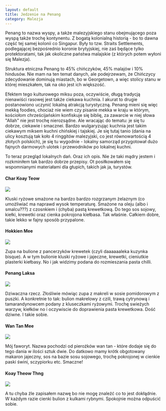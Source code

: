 ```yaml
---
layout: default
title: Jedzenie na Penang
category: Malezja
---
```


Penang to nazwa wyspy, a także malezyjskiego stanu obejmującego poza wyspą także trochę kontynentu. Z bogatą kolonialną historią - bo to dawna część tej samej kolonii co Singapur. Były to tzw. Straits Settlements, podlegającej bezpośrednio koronie brytyjskiej, nie zaś będące tylko protektoratami, tak jak okoliczne państwa malajskie (z których potem wyłoni się Malezja).

Struktura etniczna Penang to 45% chińczyków, 45% malajów i 10% hindusów. Nie mam na ten temat danych, ale podejrzewam, że 
Chińczycy zdecydowanie dominują  miastach, bo w Georgetown, a więc stolicy stanu w której mieszkałem, tak na oko jest ich 
większość. 

Efektem tego kulturowego miksu poza, oczywiście,  długą tradycją nienawiści rasowej jest także ciekawa kuchnia. I akurat to
drugie postanowiono uczynić  lokalną atrakcją turystyczną. Penang mieni się więc mekką foodies, chociaż nie wiem czy pisanie 
mekka w kraju w którym, kościołom chrześcijańskim konfiskuje się biblię, za zawarcie w niej słowa "Allah" nie jest trochę
nierozsądne. Ale wracając do tematu: je się tu dobrze, ciekawie i smacznei. Bardzo wulgaryzując kuchnia jest takim ciekawym 
miksem kuchni chińskiej i tajskiej. Je się tutaj tanio (dania na ulicy kosztują tak koło 4 ringgitów malezyjski, co jest 
równowartością 4 złotych polskich), je się tu wygodnie - lokalny samorząd przygotował dużo fajnych darmowych ulotek i 
przewodników po lokalnej kuchni.

To teraz przegląd lokalnych dań. Oraz ich opis. Nie że taki mądry jestem i rozkminiłem tak bardzo dobrze przepisy. Ot posiłkowałem się wspomnianymi materiałami dla głupich, takich jak ja, turystów.

#### Char Koay Teow

<img 
src='https://lh3.googleusercontent.com/ymDRjRhDFxNq4DzlxL70dkjfpr3dw6qNPW8e2nr1DjCcYeni6ce-SAxv9x0nyYONq99BqFpVIzcLZ6skQOBJ11c0wh8e8Q0zANX_08sGAbwKpM4kSktEZOSnTFWg9BVMYSJXmED82U4B4UweEoWmfT0oUs-55LhXL94Y4qbM4vU6pd-SiSZUheervWgiMIQBw7I3hAtcccWmuHNKOI8w30ZF_AsTRhHUO0fG_D61J0REdArzoyHIFDePiieaG_4YPS1Wo64IXi6LvJR2J_6KayKGiG9SVHb8RvnLX1No_yQ5Y19QCy6zttUcmsGrARZTf96arpKKkoYhOrG1wB6Tm9rINczN4G_fHlOC3c3Cr60ZxYqOL3jDDtiXNp7XADdtk6lx4Y_j-HS0n63ytPHB9p3qPo51UUgtamOq4FlgQU6maqL452r8viDhfI7F7Kl3ObZ0KHHpFh2a-SPsvR-HFb8h6tAwqThWIi0HEu2Xx0sJjBMxlnIVm9rSG_0sdbRU9pS7sgZbUqbWJCLcXFWlSUG6XrhsnqVXgZsiDvMFoF_7=w9999-h9999-no' 
srcset='https://lh3.googleusercontent.com/ymDRjRhDFxNq4DzlxL70dkjfpr3dw6qNPW8e2nr1DjCcYeni6ce-SAxv9x0nyYONq99BqFpVIzcLZ6skQOBJ11c0wh8e8Q0zANX_08sGAbwKpM4kSktEZOSnTFWg9BVMYSJXmED82U4B4UweEoWmfT0oUs-55LhXL94Y4qbM4vU6pd-SiSZUheervWgiMIQBw7I3hAtcccWmuHNKOI8w30ZF_AsTRhHUO0fG_D61J0REdArzoyHIFDePiieaG_4YPS1Wo64IXi6LvJR2J_6KayKGiG9SVHb8RvnLX1No_yQ5Y19QCy6zttUcmsGrARZTf96arpKKkoYhOrG1wB6Tm9rINczN4G_fHlOC3c3Cr60ZxYqOL3jDDtiXNp7XADdtk6lx4Y_j-HS0n63ytPHB9p3qPo51UUgtamOq4FlgQU6maqL452r8viDhfI7F7Kl3ObZ0KHHpFh2a-SPsvR-HFb8h6tAwqThWIi0HEu2Xx0sJjBMxlnIVm9rSG_0sdbRU9pS7sgZbUqbWJCLcXFWlSUG6XrhsnqVXgZsiDvMFoF_7=w1000-h9999-no 1000w,
https://lh3.googleusercontent.com/ymDRjRhDFxNq4DzlxL70dkjfpr3dw6qNPW8e2nr1DjCcYeni6ce-SAxv9x0nyYONq99BqFpVIzcLZ6skQOBJ11c0wh8e8Q0zANX_08sGAbwKpM4kSktEZOSnTFWg9BVMYSJXmED82U4B4UweEoWmfT0oUs-55LhXL94Y4qbM4vU6pd-SiSZUheervWgiMIQBw7I3hAtcccWmuHNKOI8w30ZF_AsTRhHUO0fG_D61J0REdArzoyHIFDePiieaG_4YPS1Wo64IXi6LvJR2J_6KayKGiG9SVHb8RvnLX1No_yQ5Y19QCy6zttUcmsGrARZTf96arpKKkoYhOrG1wB6Tm9rINczN4G_fHlOC3c3Cr60ZxYqOL3jDDtiXNp7XADdtk6lx4Y_j-HS0n63ytPHB9p3qPo51UUgtamOq4FlgQU6maqL452r8viDhfI7F7Kl3ObZ0KHHpFh2a-SPsvR-HFb8h6tAwqThWIi0HEu2Xx0sJjBMxlnIVm9rSG_0sdbRU9pS7sgZbUqbWJCLcXFWlSUG6XrhsnqVXgZsiDvMFoF_7=w1400-h9999-no 1400w,
https://lh3.googleusercontent.com/ymDRjRhDFxNq4DzlxL70dkjfpr3dw6qNPW8e2nr1DjCcYeni6ce-SAxv9x0nyYONq99BqFpVIzcLZ6skQOBJ11c0wh8e8Q0zANX_08sGAbwKpM4kSktEZOSnTFWg9BVMYSJXmED82U4B4UweEoWmfT0oUs-55LhXL94Y4qbM4vU6pd-SiSZUheervWgiMIQBw7I3hAtcccWmuHNKOI8w30ZF_AsTRhHUO0fG_D61J0REdArzoyHIFDePiieaG_4YPS1Wo64IXi6LvJR2J_6KayKGiG9SVHb8RvnLX1No_yQ5Y19QCy6zttUcmsGrARZTf96arpKKkoYhOrG1wB6Tm9rINczN4G_fHlOC3c3Cr60ZxYqOL3jDDtiXNp7XADdtk6lx4Y_j-HS0n63ytPHB9p3qPo51UUgtamOq4FlgQU6maqL452r8viDhfI7F7Kl3ObZ0KHHpFh2a-SPsvR-HFb8h6tAwqThWIi0HEu2Xx0sJjBMxlnIVm9rSG_0sdbRU9pS7sgZbUqbWJCLcXFWlSUG6XrhsnqVXgZsiDvMFoF_7=w1600-h9999-no 1600w,
https://lh3.googleusercontent.com/ymDRjRhDFxNq4DzlxL70dkjfpr3dw6qNPW8e2nr1DjCcYeni6ce-SAxv9x0nyYONq99BqFpVIzcLZ6skQOBJ11c0wh8e8Q0zANX_08sGAbwKpM4kSktEZOSnTFWg9BVMYSJXmED82U4B4UweEoWmfT0oUs-55LhXL94Y4qbM4vU6pd-SiSZUheervWgiMIQBw7I3hAtcccWmuHNKOI8w30ZF_AsTRhHUO0fG_D61J0REdArzoyHIFDePiieaG_4YPS1Wo64IXi6LvJR2J_6KayKGiG9SVHb8RvnLX1No_yQ5Y19QCy6zttUcmsGrARZTf96arpKKkoYhOrG1wB6Tm9rINczN4G_fHlOC3c3Cr60ZxYqOL3jDDtiXNp7XADdtk6lx4Y_j-HS0n63ytPHB9p3qPo51UUgtamOq4FlgQU6maqL452r8viDhfI7F7Kl3ObZ0KHHpFh2a-SPsvR-HFb8h6tAwqThWIi0HEu2Xx0sJjBMxlnIVm9rSG_0sdbRU9pS7sgZbUqbWJCLcXFWlSUG6XrhsnqVXgZsiDvMFoF_7=w1950-h9999-no 1950w' />

Kluski ryżowe smażone na bardzo bardzo rozgrzanym żelaznym (co umożliwiać ma naprawd wysok temperaturę. Smażone na oleju 
(albo i smalcu???) z czosnkiem i (chyba) pastą krewetkową.  Do tego sos sojowy, kiełki, krewetki oraz cienka pokrojona  kiełbasa. Tak właśnie.  Całkiem dobre, takie lekko w fajny sposób przypalone.

#### Hokkien Mee
![](https://lh3.googleusercontent.com/seE9tbnKyjQ7YwI287hFN0C-aPUYIm1D2RXfOig6ql7lOQv0rg1bHap2hstND6UAP91h3e4DASUWqwIC8ucVncWLfMRezvoXIjMisDlBZ890iDhKf59DKez7wqZ1wpIqZl47Now_PaXCiUb7jZDbZSViCt8zsIBe1s1iJqaK3dkuFrp_OuaAdKoyg8zvg9Vtk3SgJVe5-QINopmnnBFmkZ42AoYjs-SIZaa1FK11tUQn9UKHEtXnNdENjFLhKWEjTcqQJ6LnRXvOAd5gTkisVPMmUayVoh62XjLb7qjqJIeiSzHvU7l5B-gpvvVxbnxxUtg0hpvYRNDMr71X8L1pCk-Bs2ZOOHDySXbUUqPqaOZSIK85pTpnkMXXHfFaRZSyO6dRAhP5ZtEspoS79FkrqBHcp5Iwjq6LahvEuMiIJRbw5qnh9yHOVFJ_Pfb22CKg0idfhuh8ElR8pyy3sVwgQFXJsiY1zMF8cFdc7J3b1CfY8Tbv65deVDgp8Hs8FlC_qw24KVjx3uBMBWUTZ3peTXDh7NOod9F1uKBzWujq28qc=w9999-h9999-no)

Zupa na bulione z pancerzyków krewetek (czyli daaaaaaleka kuzynka bisque). A w tym bulionie kluski ryżowe i jajeczne, krewetki, cieniutkie plasterki kiełbasy. No i jak widzimy podana do rozmieszania pasta chilli. 


#### Penang Laksa
![](https://lh3.googleusercontent.com/G11NT6zeSuuZjuCLjzM5zfU_7au6MzNCYgc7SCQElWBxTt4IFCGJJfuoHnn4PER_kJqnkLuuUQYhzj5xfio8TiaxejgkXbtKrdQZ_T3zyybBaRpj7LOZbmcw-itdigJsJuYtDTn05WdR8VUBLSD6mCR7uPAwfDlJ5hPGynOsAVy3O59jPI0vhNtO_ipRp8VbwvKa-4UhbDWWF5izfTGdXfEuyk6n23NwKjdSN81aBnf8WjWY5UqUR_nAKOfVUsoyOaWOiMm36hFjGjpsSGJV7QUczaiXRYRaXhMtYAGIVT5EwJ46gWDTRmnNWzb8CwjK0DcaJB1ZqXWrkACPXyPRO03pfCy2JmjY-kHC9soQRUyo9jYfKwtFDFNWQOvu7A-KiiwAsUfkOaWCP9M-nXNckOggbXSQxoLM-0b3GA72_0mlrSbTCQshRoRlTbmEl7K7p8x8WKiCEChoWV0TXbW2-Z8pGeIsUdDYyUK3FlkzK7MWa8BC6XdIYzQZhcKB9b0AXOZvoNoeA6rAT9vbuWAjL-UbPIqmi3PdS-n74-D0zyCk=w9999-h9999-no)

Dziwaczna rzecz. Złośliwie mówiąc zupa z makreli w sosie pomidorowym z puszki. A konkretnie to tak: bulion makrelowy z czili, trawą cytrynową i tamarandynowcem podany z kluseczkami ryżowymi. Trochę swieżych warzyw, kiełków no i oczywiscie do doprawienia pasta krewetkowa. Dość dziwne. I takie sobie. 

#### Wan Tan Mee
![](https://lh3.googleusercontent.com/b6OIU9_aH8li4ILoJaZpSGQi_MdyB5dXcXk-vuiPNmhUZdKnegxvIw8Xv_kIlcEy7ptkuiNlW-80w8v3qPdaBOY6nIPm0YFiD0pU5VMsLbKM3vsTbclsdMc0DA3zBnfSz3Oa2looR7gRDWO1kR9vye0ZAGVtew2HCzDzmHXEyxoY6ALm7BH48jBtMD1EBua2TGKYMkqW4rZzI-ouiNvcfb2ou6RNgidjxZd_TDt9Ix4yPCm6gG5gU6njahQEUVIgINN1Kn-pt0nfvECFhFKkkEat9qiNAPpDVcCiAydkZbHhWbZJ6opDbsGmqCUQMBoMeUMX5cPAzZJp9Ogdu2BDaXAmNq5am-AVFX1B5xLSsuYYZowLt2UhXx20t7kwtC3exKVBELjMxbNkGPO1EXEbpbqUVh8ON6lHRgw66bOiqF8rHws0INr5zDTUiK9dIu177E3Oyfy-cZlchNsGAC9b5rcqUcg4i24NAkLRCR2tEuwPogl1RL0oUePbOxkq0b_PXwbSJLLiEMOth0pz-ZSruWDZJYR8fu-8bdsruFYBX9_y=w9999-h9999-no)

Mój faworyt. Nazwa pochodzi od pierożków wan tan - które dodaje się do tego dania w ilości sztuk dwie. Do datkowo mamy krótk obgotowany makaron jajeczny, sos na bazie sosu sojowego, trochę pokrojonej w cienkie paski świni, sczypiorku etc. Smaczne!

#### Koay Theow Thng
![](https://lh3.googleusercontent.com/yaFAOZ6N0hfrUmDaYsS7U_yL9g35PQ7KTx_8ts-MxZHAK7Sb3D7LqmYGyF0E5GAbToL_mFV0awgvLTfsttkheKOrSTUqmuVzk6aNzmpybPe1AZSzcoZR1fCSzJR29NbWaQLaEtNMgec2Ule8IAyPLG-E8IlfMq4n2bUKhmE79vtyudTHoZRHZ84kllhNaHv76DCrTUUkG8WvNWWmgsqvfKowUSuFuqZLD8DTTczfwA3YFxooTTgVE1STmCU-psevYDmWlrPF6SvYB7HMqxGbxhkY1zsjGCvkezKnUglHLXgdTDSdtQNu1Ee2G75p2v4o4SGauK6_01BZOxMVEzz83A7Rs3ri6vlZeA7hnlUFypGlSMLR83sGW2_hZdBrwX-8zynv7-DnxJ0ozjapnwR9_gaJLibB97bYBTDE2R992TbbPbBM0_w5195dFfgFeIO6rkb9_Ji0TuIdG3jq1xxZtr9RVKuMYOfO4_gqY5qgszPCoptW-1fhm2PeTF3PCIduowOwBfEjtu-La3OmidqHuuxhIad7RT30YKJuI6b-SMb_=w9999-h9999-no)

A tu chyba źle zapisałem nazwę bo nie mogę znaleźć co to jest dokłądnie. W każdym razie cienki bulion z kulkami rybnymi. Spokojnie można odpuścić sobie.



